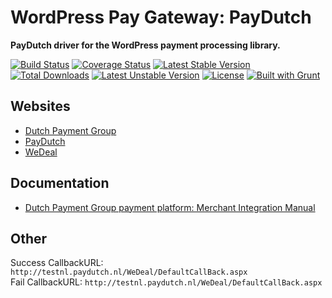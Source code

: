 # WordPress Pay Gateway: PayDutch

**PayDutch driver for the WordPress payment processing library.**

[![Build Status](https://travis-ci.org/wp-pay-gateways/paydutch.svg?branch=develop)](https://travis-ci.org/wp-pay-gateways/paydutch)
[![Coverage Status](https://coveralls.io/repos/wp-pay-gateways/paydutch/badge.png?branch=develop)](https://coveralls.io/r/wp-pay-gateways/paydutch?branch=develop)
[![Latest Stable Version](https://poser.pugx.org/wp-pay-gateways/paydutch/v/stable.svg)](https://packagist.org/packages/wp-pay-gateways/paydutch)
[![Total Downloads](https://poser.pugx.org/wp-pay-gateways/paydutch/downloads.svg)](https://packagist.org/packages/wp-pay-gateways/paydutch)
[![Latest Unstable Version](https://poser.pugx.org/wp-pay-gateways/paydutch/v/unstable.svg)](https://packagist.org/packages/wp-pay-gateways/paydutch)
[![License](https://poser.pugx.org/wp-pay-gateways/paydutch/license.svg)](https://packagist.org/packages/wp-pay-gateways/paydutch)
[![Built with Grunt](https://cdn.gruntjs.com/builtwith.png)](http://gruntjs.com/)

## Websites

*	[Dutch Payment Group](http://www.dutchpaymentgroup.com/)
*	[PayDutch](http://www.paydutch.nl/)
*	[WeDeal](http://www.wedeal.nl/)

## Documentation

*	[Dutch Payment Group payment platform: Merchant Integration Manual ](http://pronamic.nl/wp-content/uploads/2013/01/DPG-Merchant-Integration-Manual-V201.pdf)

## Other

Success CallbackURL: `http://testnl.paydutch.nl/WeDeal/DefaultCallBack.aspx`  
Fail CallbackURL: `http://testnl.paydutch.nl/WeDeal/DefaultCallBack.aspx`  
